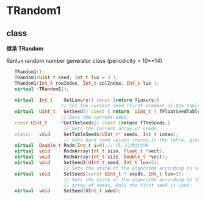 <!-- TRandom1.md --- 
;; 
;; Description: 
;; Author: Hongyi Wu(吴鸿毅)
;; Email: wuhongyi@qq.com 
;; Created: 五 12月  5 11:29:55 2014 (+0800)
;; Last-Updated: 六 8月 13 14:35:16 2016 (+0800)
;;           By: Hongyi Wu(吴鸿毅)
;;     Update #: 3
;; URL: http://wuhongyi.cn -->

# TRandom1

## class

**继承 TRandom**

Ranlux random number generator class (periodicity > 10**14) 



```cpp
   TRandom1();
   TRandom1(UInt_t seed, Int_t lux = 3 );
   TRandom1(Int_t rowIndex, Int_t colIndex, Int_t lux );
   virtual ~TRandom1();
   
   virtual  Int_t    GetLuxury() const {return fLuxury;}
                    // Get the current seed (first element of the table)
   virtual  UInt_t   GetSeed() const { return  UInt_t ( fFloatSeedTable[0] /  fMantissaBit24 ) ; }
                    // Gets the current seed.
   const UInt_t     *GetTheSeeds() const {return fTheSeeds;}
                     // Gets the current array of seeds.
   static   void     GetTableSeeds(UInt_t* seeds, Int_t index);
                     // Gets back seed values stored in the table, given the index.
   virtual  Double_t Rndm(Int_t i=0);//（0，1]均匀分布
   virtual  void     RndmArray(Int_t size, Float_t *vect);
   virtual  void     RndmArray(Int_t size, Double_t *vect);
   virtual  void     SetSeed2(UInt_t seed, Int_t lux=3);
                     // Sets the state of the algorithm according to seed.
   virtual  void     SetSeeds(const UInt_t * seeds, Int_t lux=3);
                     // Sets the state of the algorithm according to the zero terminated
                     // array of seeds. Only the first seed is used.
   virtual  void     SetSeed(UInt_t seed);
```


<!-- TRandom1.md ends here -->
